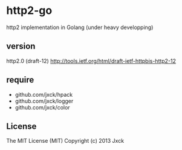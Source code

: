 # http2-go

http2 implementation in Golang
(under heavy developping)


## version

http2.0 (draft-12)
http://tools.ietf.org/html/draft-ietf-httpbis-http2-12


## require

- github.com/jxck/hpack
- github.com/jxck/logger
- github.com/jxck/color


## License

The MIT License (MIT)
Copyright (c) 2013 Jxck
